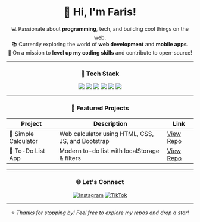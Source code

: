 <div align="center">

# 👋 Hi, I'm Faris!

💻 Passionate about **programming**, tech, and building cool things on the web.  
📚 Currently exploring the world of **web development** and **mobile apps**.  
🚀 On a mission to **level up my coding skills** and contribute to open-source!

---

### 🧰 Tech Stack
<img src="https://img.shields.io/badge/Code-JavaScript-informational?style=flat&logo=javascript&logoColor=white&color=F7DF1E"/>
<img src="https://img.shields.io/badge/Kotlin-Mobile-informational?style=flat&logo=kotlin&logoColor=white&color=7F52FF"/>
<img src="https://img.shields.io/badge/HTML5-Web-informational?style=flat&logo=html5&logoColor=white&color=E34F26"/>
<img src="https://img.shields.io/badge/CSS3-Styling-informational?style=flat&logo=css3&logoColor=white&color=1572B6"/>
<img src="https://img.shields.io/badge/Git-VersionControl-informational?style=flat&logo=git&logoColor=white&color=F05032"/>
<img src="https://img.shields.io/badge/Figma-Design-informational?style=flat&logo=figma&logoColor=white&color=F24E1E"/>

---

### 📂 Featured Projects

| Project | Description | Link |
|--------|-------------|------|
| 🔢 Simple Calculator | Web calculator using HTML, CSS, JS, and Bootstrap | [View Repo](https://github.com/Riss27/simple-calculator) |
| 📝 To-Do List App | Modern to-do list with localStorage & filters | [View Repo](https://github.com/Riss27/simple-todo-app) |

---

### 🌐 Let's Connect

[![Instagram](https://img.shields.io/badge/Instagram-Follow-blue?logo=instagram)](https://www.instagram.com/farisftr_27/)
[![TikTok](https://img.shields.io/badge/TikTok-Follow-blue?logo=tiktok)](https://www.tiktok.com/@farisfathurrr)

---

⭐️ *Thanks for stopping by! Feel free to explore my repos and drop a star!*

</div>
